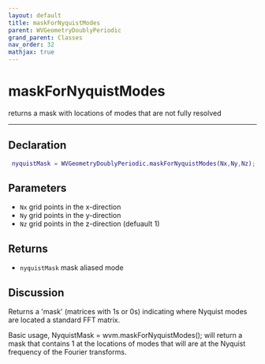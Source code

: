 ```yaml
---
layout: default
title: maskForNyquistModes
parent: WVGeometryDoublyPeriodic
grand_parent: Classes
nav_order: 32
mathjax: true
---
```


#  maskForNyquistModes

returns a mask with locations of modes that are not fully resolved


---

## Declaration
```matlab
 nyquistMask = WVGeometryDoublyPeriodic.maskForNyquistModes(Nx,Ny,Nz);
```
## Parameters
+ `Nx`  grid points in the x-direction
+ `Ny`  grid points in the y-direction
+ `Nz`  grid points in the z-direction (defuault 1)

## Returns
+ `nyquistMask`  mask aliased mode

## Discussion

  Returns a 'mask' (matrices with 1s or 0s) indicating where Nyquist
  modes are located a standard FFT matrix.
 
  Basic usage,
  NyquistMask = wvm.maskForNyquistModes();
  will return a mask that contains 1 at the locations of modes that will
  are at the Nyquist frequency of the Fourier transforms.
 
            
